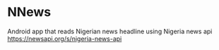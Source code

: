 # NNews
Android app that reads Nigerian news headline using Nigeria news api https://newsapi.org/s/nigeria-news-api

